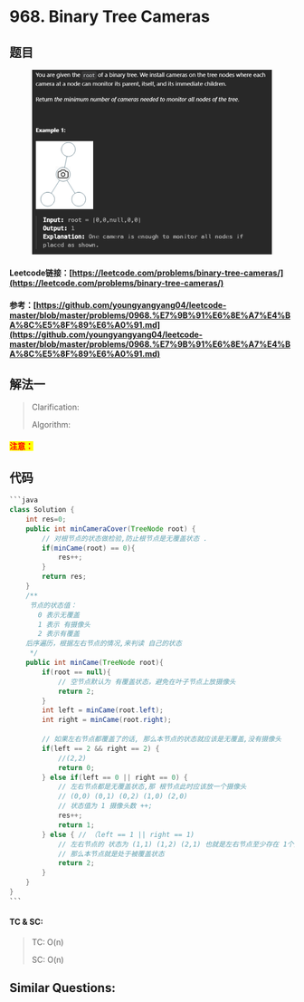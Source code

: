 # 968. Binary Tree Cameras

## 题目

<figure><img src="../../.gitbook/assets/image (232).png" alt=""><figcaption></figcaption></figure>

#### Leetcode链接：[https://leetcode.com/problems/binary-tree-cameras/](https://leetcode.com/problems/binary-tree-cameras/)

#### 参考：[https://github.com/youngyangyang04/leetcode-master/blob/master/problems/0968.%E7%9B%91%E6%8E%A7%E4%BA%8C%E5%8F%89%E6%A0%91.md](https://github.com/youngyangyang04/leetcode-master/blob/master/problems/0968.%E7%9B%91%E6%8E%A7%E4%BA%8C%E5%8F%89%E6%A0%91.md)

## 解法一

> Clarification:&#x20;
>
> Algorithm:&#x20;

#### <mark style="color:red;">注意：</mark>

## 代码

````java
```java
class Solution {
    int res=0;
    public int minCameraCover(TreeNode root) {
        // 对根节点的状态做检验,防止根节点是无覆盖状态 .
        if(minCame(root) == 0){
            res++;
        }
        return res;
    }
    /**
     节点的状态值：
       0 表示无覆盖
       1 表示 有摄像头
       2 表示有覆盖
    后序遍历，根据左右节点的情况,来判读 自己的状态
     */
    public int minCame(TreeNode root){
        if(root == null){
            // 空节点默认为 有覆盖状态，避免在叶子节点上放摄像头
            return 2;
        }
        int left = minCame(root.left);
        int right = minCame(root.right);

        // 如果左右节点都覆盖了的话, 那么本节点的状态就应该是无覆盖,没有摄像头
        if(left == 2 && right == 2) {
            //(2,2)
            return 0;
        } else if(left == 0 || right == 0) {
            // 左右节点都是无覆盖状态,那 根节点此时应该放一个摄像头
            // (0,0) (0,1) (0,2) (1,0) (2,0)
            // 状态值为 1 摄像头数 ++;
            res++;
            return 1;
        } else { // （left == 1 || right == 1) 
            // 左右节点的 状态为 (1,1) (1,2) (2,1) 也就是左右节点至少存在 1个摄像头，
            // 那么本节点就是处于被覆盖状态
            return 2;
        }
    }
}
```
````

#### TC & SC:&#x20;

> TC: O(n)
>
> SC: O(n)

## **Similar Questions:**&#x20;
